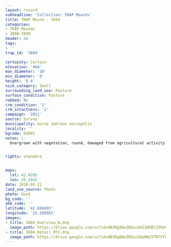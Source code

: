 ```yaml
---
layout: record
subheadline: 'Collection: TRAP Mounds'
title: TRAP Mound - 3604
categories:
- TRAP Mounds
- 3000-3999
header: no
tags:
- ''
trap_id: '3604'

certainty: Certain
elevation: '464'
max_diameter: '10'
min_diameter: '8'
height: '0.4'
size_category: Small
surrounding_land_use: Pasture
surface_condition: Pasture
robbed: No
crm_condition: '2'
crm_intactness: '2'
campaign: '2011'
source: Survey
municipality: Gorno Sahrane necropolis
locality: ''
bgcode: DS001
notes: |-
  Overgrown with vegetation, round, damaged from agricultural activity.


rights: standard


maps:
  lat: 42.6285
  lon: 25.2442
date: 2018-05-21
land_use_source: Photo
photo: Good
bg_code: ''
akb_code: ''
latitude: '42.666693'
longitude: '25.208955'
images:
- title: 3604_Overview_N.dng
  image_path: https://drive.google.com/uc?id=0B3Rg88wZDQscekI1NXBlZ3hUOGs
- title: 3604_Detail_RT1.dng
  image_path: https://drive.google.com/uc?id=0B3Rg88wZDQscOXpNN25TRTVfWjQ
---
```

